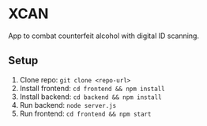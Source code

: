 # XCAN
App to combat counterfeit alcohol with digital ID scanning.

## Setup
1. Clone repo: `git clone <repo-url>`
2. Install frontend: `cd frontend && npm install`
3. Install backend: `cd backend && npm install`
4. Run backend: `node server.js`
5. Run frontend: `cd frontend && npm start`